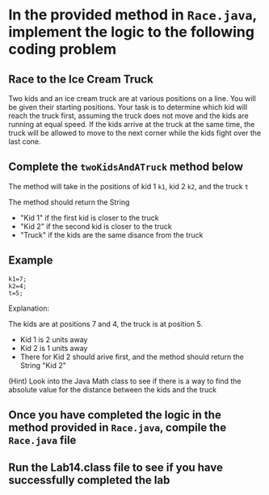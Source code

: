 # In the provided method in `Race.java`, implement the logic to the following coding problem

## Race to the Ice Cream Truck

Two kids and an ice cream truck are at various positions on a line. You will be given their starting positions. Your task is to determine which kid will reach the truck first, assuming the truck does not move and the kids are running at equal speed. If the kids arrive at the truck at the same time, the truck will be allowed to move to the next corner while the kids fight over the last cone.

## Complete the `twoKidsAndATruck` method below

The method will take in the positions of kid 1 `k1`, kid 2 `k2`, and the truck `t`

The method should return the String

-   "Kid 1" if the first kid is closer to the truck
-   "Kid 2" if the second kid is closer to the truck
-   "Truck" if the kids are the same disance from the truck

## Example

```
k1=7;
k2=4;
t=5;
```

Explanation:

The kids are at positions 7 and 4, the truck is at position 5.

-   Kid 1 is 2 units away
-   Kid 2 is 1 units away
-   There for Kid 2 should arive first, and the method should return the String "Kid 2"

(Hint) Look into the Java Math class to see if there is a way to find the absolute value for the distance between the kids and the truck

## Once you have completed the logic in the method provided in `Race.java`, compile the `Race.java` file

## Run the Lab14.class file to see if you have successfully completed the lab
